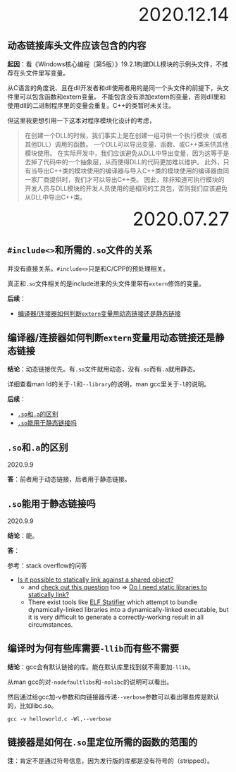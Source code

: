 <div style="text-align:right; font-size:3em;">2020.12.14</div>

## 动态链接库头文件应该包含的内容

**起因**：看《Windows核心编程（第5版）》19.2.1构建DLL模块的示例头文件，不推荐在头文件里写变量。

从C语言的角度说、且在dll开发者和dll使用者用的是同一个头文件的前提下，头文件里可以包含函数和extern变量。
不能包含没有添加extern的变量，否则dll里和使用dll的二进制程序里的变量会重复。C++的类暂时未关注。

但这里我更想引用一下这本对程序模块化设计的考虑，

> 在创建一个DLL的时候，我们事实上是在创建一组可供一个执行模块（或者其他DLL）调用的函数。
> 一个DLL可以导出变量、函数、或C++类来供其他模块使用。
> 在实际开发中，我们应该避免从DLL中导出变量，因为这等于是去掉了代码中的一个抽象层，从而使得DLL的代码更加难以维护。
> 此外，只有当导出C++类的模块使用的编译器与导入C++类的模块使用的编译器由同一家厂商提供时，我们才可以导出C++类。
> 因此，除非知道可执行模块的开发人员与DLL模块的开发人员使用的是相同的工具包，否则我们应该避免从DLL中导出C++类。

<div style="text-align:right; font-size:3em;">2020.07.27</div>

## `#include<>`和所需的`.so`文件的关系

并没有直接关系。`#include<>`只是和C/CPP的预处理相关。

真正和`.so`文件相关的是include进来的头文件里带有`extern`修饰的变量。

**后续**：

* [编译器/连接器如何判断`extern`变量用动态链接还是静态链接](#编译器/连接器如何判断`extern`变量用动态链接还是静态链接)

## 编译器/连接器如何判断`extern`变量用动态链接还是静态链接

**结论**：动态链接优先。有`.so`文件就用动态，没有`.so`而有`.a`就用静态。

详细查看man ld的关于`-l`和`--library`的说明，man gcc里关于`-l`的说明。

**后续**：

* [`.so`和`.a`的区别](#`.so`和`.a`的区别)
* [`.so`能用于静态链接吗](#`.so`能用于静态链接吗)

## `.so`和`.a`的区别

2020.9.9

**答**：前者用于动态链接，后者用于静态链接。

## `.so`能用于静态链接吗

2020.9.9

**结论**：能。

**答**：

参考：stack overflow的问答

* [Is it possible to statically link against a shared object?](https://stackoverflow.com/questions/5720205/is-it-possible-to-statically-link-against-a-shared-object)
  *  and [check out this question](https://stackoverflow.com/questions/1022120/do-i-need-static-libraries-to-statically-link) too => [Do I need static libraries to statically link?](https://stackoverflow.com/questions/1022120/do-i-need-static-libraries-to-statically-link)
    * There exist tools like [ELF Statifier](http://statifier.sourceforge.net/) which attempt to bundle dynamically-linked libraries into a dynamically-linked executable, but it is very difficult to generate a correctly-working result in all circumstances.

## 编译时为何有些库需要`-llib`而有些不需要

**结论**：gcc会有默认链接的库。能在默认库里找到就不需要加`-llib`。

从man gcc的对`-nodefaultlibs`和`-nolibc`的说明可以看出。

然后通过给gcc加-v参数和向链接器传递`--verbose`参数可以看出哪些库是默认的，比如libc.so。

```shell
gcc -v helloworld.c -Wl,--verbose
```

## 链接器是如何在`.so`里定位所需的函数的范围的

**注**：肯定不是通过符号信息，因为发行版的库都是没有符号的（stripped）。